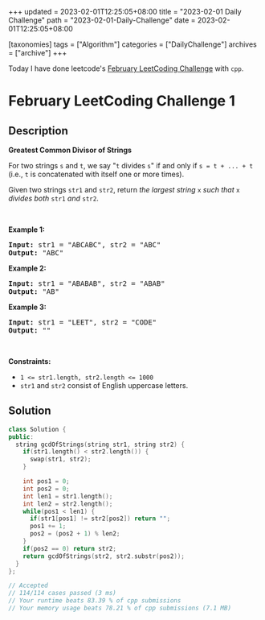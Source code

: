 +++
updated = 2023-02-01T12:25:05+08:00
title = "2023-02-01 Daily Challenge"
path = "2023-02-01-Daily-Challenge"
date = 2023-02-01T12:25:05+08:00

[taxonomies]
tags = ["Algorithm"]
categories = ["DailyChallenge"]
archives = ["archive"]
+++

Today I have done leetcode's [February LeetCoding Challenge](https://leetcode.com/problems/greatest-common-divisor-of-strings/) with `cpp`.

<!-- more -->

# February LeetCoding Challenge 1

## Description

**Greatest Common Divisor of Strings**

<p>For two strings <code>s</code> and <code>t</code>, we say &quot;<code>t</code> divides <code>s</code>&quot; if and only if <code>s = t + ... + t</code> (i.e., <code>t</code> is concatenated with itself one or more times).</p>

<p>Given two strings <code>str1</code> and <code>str2</code>, return <em>the largest string </em><code>x</code><em> such that </em><code>x</code><em> divides both </em><code>str1</code><em> and </em><code>str2</code>.</p>

<p>&nbsp;</p>
<p><strong class="example">Example 1:</strong></p>

<pre>
<strong>Input:</strong> str1 = &quot;ABCABC&quot;, str2 = &quot;ABC&quot;
<strong>Output:</strong> &quot;ABC&quot;
</pre>

<p><strong class="example">Example 2:</strong></p>

<pre>
<strong>Input:</strong> str1 = &quot;ABABAB&quot;, str2 = &quot;ABAB&quot;
<strong>Output:</strong> &quot;AB&quot;
</pre>

<p><strong class="example">Example 3:</strong></p>

<pre>
<strong>Input:</strong> str1 = &quot;LEET&quot;, str2 = &quot;CODE&quot;
<strong>Output:</strong> &quot;&quot;
</pre>

<p>&nbsp;</p>
<p><strong>Constraints:</strong></p>

<ul>
	<li><code>1 &lt;= str1.length, str2.length &lt;= 1000</code></li>
	<li><code>str1</code> and <code>str2</code> consist of English uppercase letters.</li>
</ul>


## Solution

``` cpp
class Solution {
public:
  string gcdOfStrings(string str1, string str2) {
    if(str1.length() < str2.length()) {
      swap(str1, str2);
    }

    int pos1 = 0;
    int pos2 = 0;
    int len1 = str1.length();
    int len2 = str2.length();
    while(pos1 < len1) {
      if(str1[pos1] != str2[pos2]) return "";
      pos1 += 1;
      pos2 = (pos2 + 1) % len2;
    }
    if(pos2 == 0) return str2;
    return gcdOfStrings(str2, str2.substr(pos2));
  }
};

// Accepted
// 114/114 cases passed (3 ms)
// Your runtime beats 83.39 % of cpp submissions
// Your memory usage beats 78.21 % of cpp submissions (7.1 MB)
```
